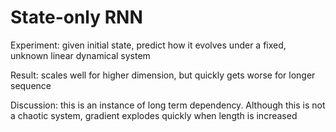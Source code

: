 <h1>State-only RNN</h1>
<p>Experiment: given initial state, predict how it evolves under a fixed, unknown linear dynamical system</p>
<p>Result: scales well for higher dimension, but quickly gets worse for longer sequence</p>
<p>Discussion: this is an instance of long term dependency. Although this is not a chaotic system, gradient explodes
quickly when length is increased</p>
